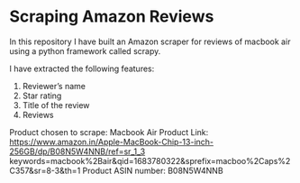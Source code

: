 # Scraping Amazon Reviews

In this repository I have built an Amazon scraper for reviews of macbook air using a python framework called scrapy. 

I have extracted the following features:
    
1. Reviewer’s name
2. Star rating
3. Title of the review
4. Reviews

Product chosen to scrape: Macbook Air
Product Link: https://www.amazon.in/Apple-MacBook-Chip-13-inch-256GB/dp/B08N5W4NNB/ref=sr_1_3 keywords=macbook%2Bair&qid=1683780322&sprefix=macboo%2Caps%2C357&sr=8-3&th=1
Product ASIN number: B08N5W4NNB
